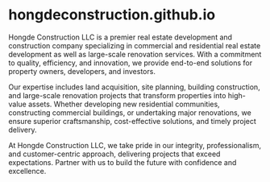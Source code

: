 # hongdeconstruction.github.io

Hongde Construction LLC is a premier real estate development and construction company specializing in commercial and residential real estate development as well as large-scale renovation services. With a commitment to quality, efficiency, and innovation, we provide end-to-end solutions for property owners, developers, and investors.

Our expertise includes land acquisition, site planning, building construction, and large-scale renovation projects that transform properties into high-value assets. Whether developing new residential communities, constructing commercial buildings, or undertaking major renovations, we ensure superior craftsmanship, cost-effective solutions, and timely project delivery.

At Hongde Construction LLC, we take pride in our integrity, professionalism, and customer-centric approach, delivering projects that exceed expectations. Partner with us to build the future with confidence and excellence.